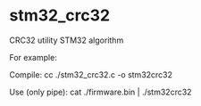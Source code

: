 # stm32_crc32
CRC32 utility STM32 algorithm

For example:

Compile:
cc ./stm32_crc32.c -o stm32crc32

Use (only pipe):
cat ./firmware.bin | ./stm32crc32
